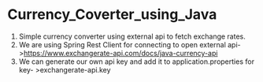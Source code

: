 # Currency_Coverter_using_Java
1. Simple currency converter using external api to fetch exchange rates. 
2. We are using Spring Rest Client for connecting to open external api->https://www.exchangerate-api.com/docs/java-currency-api
3. We can generate our own api key and add it to application.properties for key- >exchangerate-api.key
